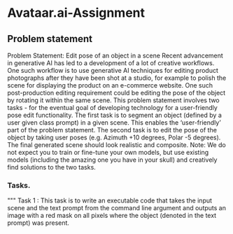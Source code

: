 # Avataar.ai-Assignment
## Problem statement
Problem Statement: Edit pose of an object in a scene
Recent advancement in generative AI has led to a development of a lot of creative workflows. One
such workflow is to use generative AI techniques for editing product photographs after they have
been shot at a studio, for example to polish the scene for displaying the product on an e-commerce
website. One such post-production editing requirement could be editing the pose of the object by
rotating it within the same scene.
This problem statement involves two tasks - for the eventual goal of developing technology for a
user-friendly pose edit functionality. The first task is to segment an object (defined by a user given
class prompt) in a given scene. This enables the ‘user-friendly’ part of the problem statement. The
second task is to edit the pose of the object by taking user poses (e.g. Azimuth +10 degrees, Polar -5
degrees). The final generated scene should look realistic and composite.
Note: We do not expect you to train or fine-tune your own models, but use existing models (including
the amazing one you have in your skull) and creatively find solutions to the two tasks.
### Tasks.
""" Task 1 : This task is to write an executable code that takes the input scene and the text prompt
from the command line argument and outputs an image with a red mask on all pixels where
the object (denoted in the text prompt) was present.
